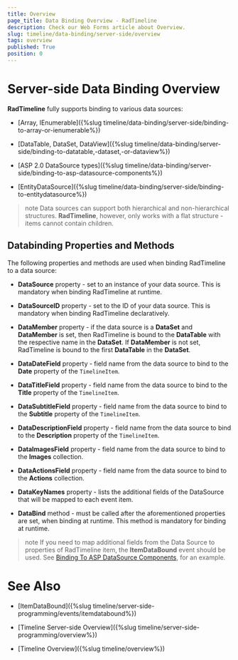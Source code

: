 ```yaml
---
title: Overview
page_title: Data Binding Overview - RadTimeline
description: Check our Web Forms article about Overview.
slug: timeline/data-binding/server-side/overview
tags: overview
published: True
position: 0
---
```


# Server-side Data Binding Overview

**RadTimeline** fully supports binding to various data sources:

* [Array, IEnumerable]({%slug timeline/data-binding/server-side/binding-to-array-or-ienumerable%})

* [DataTable, DataSet, DataView]({%slug timeline/data-binding/server-side/binding-to-datatable,-dataset,-or-dataview%})

* [ASP 2.0 DataSource types]({%slug timeline/data-binding/server-side/binding-to-asp-datasource-components%})

* [EntityDataSource]({%slug timeline/data-binding/server-side/binding-to-entitydatasource%})

>note Data sources can support both hierarchical and non-hierarchical structures. **RadTimeline**, however, only works with a flat structure - items cannot contain children.
>

## Databinding Properties and Methods

The following properties and methods are used when binding RadTimeline to a data source:

* **DataSource** property - set to an instance of your data source. This is mandatory when binding RadTimeline at runtime.

* **DataSourceID** property - set to the ID of your data source. This is mandatory when binding RadTimeline declaratively.

* **DataMember** property - if the data source is a **DataSet** and **DataMember** is set, then RadTimeline is bound to the **DataTable** with the respective name in the **DataSet**. If **DataMember** is not set, RadTimeline is bound to the first **DataTable** in the **DataSet**.

* **DataDateField** property - field name from the data source to bind to the **Date** property of the `TimelineItem`.

* **DataTitleField** property - field name from the data source to bind to the **Title** property of the `TimelineItem`.

* **DataSubtitleField** property - field name from the data source to bind to the **Subtitle** property of the `TimelineItem`.

* **DataDescriptionField** property - field name from the data source to bind to the **Description** property of the `TimelineItem`.

* **DataImagesField** property - field name from the data source to bind to the **Images** collection.

* **DataActionsField** property - field name from the data source to bind to the **Actions** collection.

* **DataKeyNames** property - lists the additional fields of the DataSource that will be mapped to each event item.

* **DataBind** method - must be called after the aforementioned properties are set, when binding at runtime. This method is mandatory for binding at runtime.

>note If you need to map additional fields from the Data Source to properties of RadTimeline item, the **ItemDataBound** event should be used. See [Binding To ASP DataSource Components](https://docs.telerik.com/devtools/aspnet-ajax/controls/timeline/data-binding/server-side/binding-to-asp-datasource-components), for an example.
>


# See Also

 * [ItemDataBound]({%slug timeline/server-side-programming/events/itemdatabound%})
 
 * [Timeline Server-side Overview]({%slug timeline/server-side-programming/overview%})

 * [Timeline Overview]({%slug timeline/overview%})

